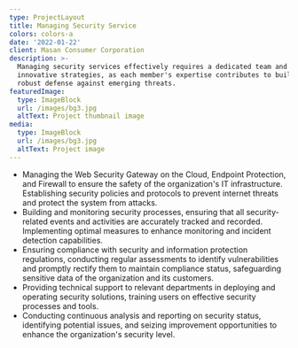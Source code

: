 ```yaml
---
type: ProjectLayout
title: Managing Security Service
colors: colors-a
date: '2022-01-22'
client: Masan Consumer Corporation
description: >-
  Managing security services effectively requires a dedicated team and
  innovative strategies, as each member's expertise contributes to building a
  robust defense against emerging threats.
featuredImage:
  type: ImageBlock
  url: /images/bg3.jpg
  altText: Project thumbnail image
media:
  type: ImageBlock
  url: /images/bg3.jpg
  altText: Project image
---
```

* Managing the Web Security Gateway on the Cloud, Endpoint Protection, and Firewall to ensure the safety of the organization's IT infrastructure. Establishing security policies and protocols to prevent internet threats and protect the system from attacks.
* Building and monitoring security processes, ensuring that all security-related events and activities are accurately tracked and recorded. Implementing optimal measures to enhance monitoring and incident detection capabilities.
* Ensuring compliance with security and information protection regulations, conducting regular assessments to identify vulnerabilities and promptly rectify them to maintain compliance status, safeguarding sensitive data of the organization and its customers.
* Providing technical support to relevant departments in deploying and operating security solutions, training users on effective security processes and tools.
* Conducting continuous analysis and reporting on security status, identifying potential issues, and seizing improvement opportunities to enhance the organization's security level.
